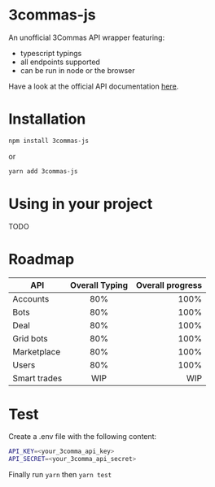 # 3commas-js

An unofficial 3Commas API wrapper featuring:

- typescript typings
- all endpoints supported
- can be run in node or the browser

Have a look at the official API documentation [here](https://github.com/3commas-io/3commas-official-api-docs).

# Installation

```bash
npm install 3commas-js
```

or

```bash
yarn add 3commas-js
```

# Using in your project

TODO

# Roadmap

| API          | Overall Typing | Overall progress |
| ------------ | :------------: | ---------------: |
| Accounts     |      80%       |             100% |
| Bots         |      80%       |             100% |
| Deal         |      80%       |             100% |
| Grid bots    |      80%       |             100% |
| Marketplace  |      80%       |             100% |
| Users        |      80%       |             100% |
| Smart trades |      WIP       |              WIP |

# Test

Create a .env file with the following content:

```bash
API_KEY=<your_3comma_api_key>
API_SECRET=<your_3comma_api_secret>
```

Finally run `yarn` then `yarn test`
